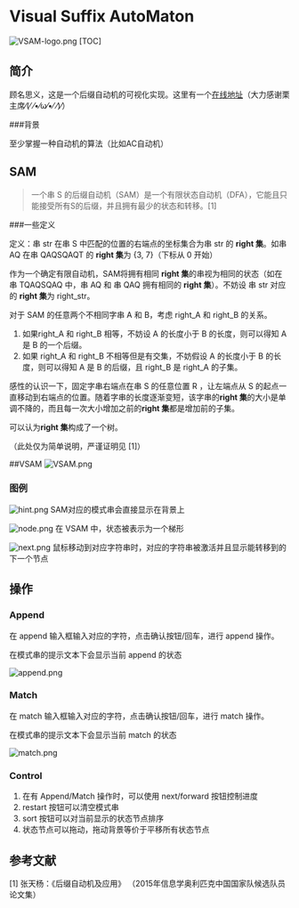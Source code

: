 # Visual Suffix AutoMaton
![VSAM-logo.png](https://i.loli.net/2018/02/18/5a89705e5efa2.png)
[TOC]
## 简介

顾名思义，这是一个后缀自动机的可视化实现。这里有一个[在线地址](http://liziyang.space/VSAM/)（大力感谢栗主席⁄(⁄ ⁄•⁄ω⁄•⁄ ⁄)⁄）

###背景

至少掌握一种自动机的算法（比如AC自动机）

## SAM

> 一个串 S 的后缀自动机（SAM）是一个有限状态自动机（DFA），它能且只能接受所有S的后缀，并且拥有最少的状态和转移。[1]

###一些定义

定义：串 str 在串 S 中匹配的位置的右端点的坐标集合为串 str 的 **right 集**。如串 AQ 在串 QAQSQAQT 的 **right 集**为 {3, 7}（下标从 0 开始）

作为一个确定有限自动机，SAM将拥有相同 **right 集**的串视为相同的状态（如在串 TQAQSQAQ 中，串 AQ 和 串 QAQ 拥有相同的 **right 集**）。不妨设 串 str 对应的 **right 集**为 right_str。 

对于 SAM 的任意两个不相同字串 A 和 B，考虑 right_A 和 right_B 的关系。

1. 如果right_A 和 right_B 相等，不妨设 A 的长度小于 B 的长度，则可以得知 A 是 B 的一个后缀。
2. 如果 right_A 和 right_B 不相等但是有交集，不妨假设 A 的长度小于 B 的长度，则可以得知 A 是 B 的后缀，且 right_B  是 right_A 的子集。

感性的认识一下，固定字串右端点在串 S 的任意位置 R ，让左端点从 S  的起点一直移动到右端点的位置。随着字串的长度逐渐变短，该字串的**right 集**的大小是单调不降的，而且每一次大小增加之前的**right 集**都是增加前的子集。

可以认为**right 集**构成了一个树。

（此处仅为简单说明，严谨证明见 [1]）

##VSAM
![VSAM.png](https://i.loli.net/2018/02/18/5a8970949dc52.png)
### 图例
![hint.png](https://i.loli.net/2018/02/18/5a897373b8d08.png)
SAM对应的模式串会直接显示在背景上



![node.png](https://i.loli.net/2018/02/18/5a8970b3c54aa.png)
在 VSAM 中，状态被表示为一个梯形



![next.png](https://i.loli.net/2018/02/18/5a897373c92f6.png)
鼠标移动到对应字符串时，对应的字符串被激活并且显示能转移到的下一个节点

## 操作

### Append

在 append 输入框输入对应的字符，点击确认按钮/回车，进行 append 操作。

在模式串的提示文本下会显示当前 append 的状态

![append.png](https://i.loli.net/2018/02/18/5a8970b3b4312.png)

### Match

在 match 输入框输入对应的字符，点击确认按钮/回车，进行 match 操作。

在模式串的提示文本下会显示当前 match  的状态

![match.png](https://i.loli.net/2018/02/18/5a8970b3c830b.png)
### Control

1. 在有 Append/Match 操作时，可以使用 next/forward 按钮控制进度
2. restart 按钮可以清空模式串
3. sort 按钮可以对当前显示的状态节点排序
4. 状态节点可以拖动，拖动背景等价于平移所有状态节点

## 参考文献

[1] 张天杨：《后缀自动机及应用》 （2015年信息学奥利匹克中国国家队候选队员论文集）